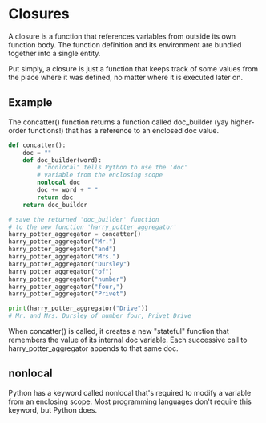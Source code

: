 # Closures

A closure is a function that references variables from outside its own function body. The function definition and its environment are bundled together into a single entity.

Put simply, a closure is just a function that keeps track of some values from the place where it was defined, no matter where it is executed later on.

## Example

The concatter() function returns a function called doc_builder (yay higher-order functions!) that has a reference to an enclosed doc value.

```py
def concatter():
	doc = ""
	def doc_builder(word):
		# "nonlocal" tells Python to use the 'doc'
		# variable from the enclosing scope
		nonlocal doc
		doc += word + " "
		return doc
	return doc_builder

# save the returned 'doc_builder' function
# to the new function 'harry_potter_aggregator'
harry_potter_aggregator = concatter()
harry_potter_aggregator("Mr.")
harry_potter_aggregator("and")
harry_potter_aggregator("Mrs.")
harry_potter_aggregator("Dursley")
harry_potter_aggregator("of")
harry_potter_aggregator("number")
harry_potter_aggregator("four,")
harry_potter_aggregator("Privet")

print(harry_potter_aggregator("Drive"))
# Mr. and Mrs. Dursley of number four, Privet Drive
```

When concatter() is called, it creates a new "stateful" function that remembers the value of its internal doc variable. Each successive call to harry_potter_aggregator appends to that same doc.

## nonlocal

Python has a keyword called nonlocal that's required to modify a variable from an enclosing scope. Most programming languages don't require this keyword, but Python does.